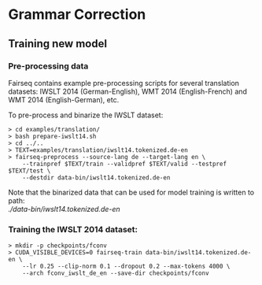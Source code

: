 # Grammar Correction
## Training new model

### Pre-processing data
Fairseq contains example pre-processing scripts for several translation datasets: IWSLT 2014 (German-English), WMT 2014 (English-French) and WMT 2014 (English-German), etc.

To pre-process and binarize the IWSLT dataset:

```
> cd examples/translation/
> bash prepare-iwslt14.sh
> cd ../..
> TEXT=examples/translation/iwslt14.tokenized.de-en
> fairseq-preprocess --source-lang de --target-lang en \
    --trainpref $TEXT/train --validpref $TEXT/valid --testpref $TEXT/test \
    --destdir data-bin/iwslt14.tokenized.de-en
```

Note that the binarized data that can be used for model training is written to path: <br>
_./data-bin/iwslt14.tokenized.de-en_


### Training the IWSLT 2014 dataset:
```
> mkdir -p checkpoints/fconv
> CUDA_VISIBLE_DEVICES=0 fairseq-train data-bin/iwslt14.tokenized.de-en \
    --lr 0.25 --clip-norm 0.1 --dropout 0.2 --max-tokens 4000 \
    --arch fconv_iwslt_de_en --save-dir checkpoints/fconv
```
